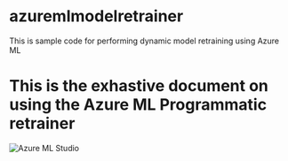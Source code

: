 # azuremlmodelretrainer
This is sample code for performing dynamic model retraining using Azure ML
# This is the exhastive document on using the Azure ML Programmatic retrainer
![Azure ML Studio](./AzurePortalMLWorkspace.png, "My title")
